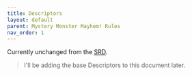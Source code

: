 ```yaml
---
title: Descriptors
layout: default
parent: Mystery Monster Mayhem! Rules
nav_order: 1
---
```

Currently unchanged from the [SRD](https://screwtapello.gitlab.io/cypher-system-reference/descriptor.html).

> I'll be adding the base Descriptors to this document later.
